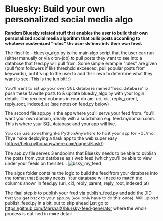 # Bluesky: Build your own personalized social media algo

**Random Bluesky related stuff that enables the user to build their own personalized social media algorithm that pulls posts according to whatever customized "rules" the user defines into their own feed.**

The first file - bluesky_algo.py is the main algo script that the user can run (either manually or via cron-job) to pull posts they want to see into a database that feed.py will pull from.
Some simple example "rules" are given (pull from followers if like threshold exceeded, pull popular posts from keywords), but it's up to the user to add their own to determine what they want to see. This is the fun bit! :)

You'll want to set up your own SQL database named 'feed_database' to push these favorite posts to & update bluesky_algo.py with your login details. The required columns in your db are: uri, cid, reply_parent, reply_root, indexed_at (see notes on feed.py below)

The second file app.py is the app where you'll serve your feed from. You'll want your own domain, ideally with a subdomain e.g. feed.mydomain.com. This is where your SQL database and your app will live. 

You can use something like PythonAnywhere to host your app for ~$5/mo. Thye make deploying a flask app to the web super easy (https://help.pythonanywhere.com/pages/Flask/)

The app.py file serves 3 endpoints that Bluesky needs to be able to publish the posts from your database as a web feed (which you'll be able to view under your feeds on the site)...
![bsky_my_feed](https://github.com/user-attachments/assets/e139ed13-aa64-4839-8a58-4e0d7e9a0d08)


The algos folder contains the logic to build the feed from your database into the format that Bluesky needs. Your database will need to match the columns shown in feed.py (uri, cid, reply_parent, reply_root, indexed_at)

The final step is to publish your feed via publish_feed.py and add the DID that you get back to your app.py (you only have to do this once). Will upload publish_feed.py in a bit, but to skip ahead just go to https://github.com/MarshalX/bluesky-feed-generator where the whole process is outlined in more detail.  
